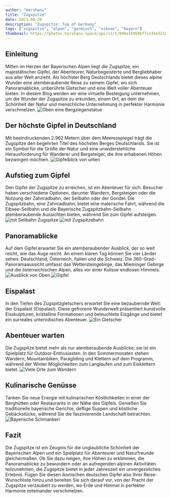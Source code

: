 ```yaml
---
author: "Harshanu"
title: "Zugspitze"
date: 2023-08-20
description: "Zugspitze: Top of Germany"
tags: ["zugspitze", "alpen", "garmisch", "eibsee", "bayern"]
thumbnail: https://photos.harshanu.space/api/v1/t/040a169586ffce34e521866a3f7bdcba9e2729f3/2zwabhu7/fit_1280
---
```


## Einleitung

Mitten im Herzen der Bayerischen Alpen liegt die Zugspitze, ein majestätischer Gipfel, der Abenteurer, Naturbegeisterte und Bergliebhaber aus aller Welt anzieht. Als höchster Berg Deutschlands bietet dieses alpine Wunder eine atemberaubende Reise zu seinem Gipfel, wo sich Panoramablicke, unberührte Gletscher und eine Welt voller Abenteuer bieten. In diesem Blog werden wir eine virtuelle Besteigung unternehmen, um die Wunder der Zugspitze zu erkunden, einem Ort, an dem die Schönheit der Natur und menschliche Unternehmung in perfekter Harmonie verschmelzen.
![ Oben eine Bergziegenstatue ](https://photos.harshanu.space/api/v1/t/da3f0ec3402b26eac13770ca52db7c7306152892/2zwabhu7/fit_1280)

## Der höchste Gipfel in Deutschland

Mit beeindruckenden 2.962 Metern über dem Meeresspiegel trägt die Zugspitze den begehrten Titel des höchsten Berges Deutschlands. Sie ist ein Symbol für die Größe der Natur und eine unwiderstehliche Herausforderung für Wanderer und Bergsteiger, die ihre erhabenen Höhen bezwingen möchten.
![ Gipfelblick von unten ](https://photos.harshanu.space/api/v1/t/02405c723428c07e054d69ddf467d5a46c85734e/2zwabhu7/fit_1280)

## Aufstieg zum Gipfel

Den Gipfel der Zugspitze zu erreichen, ist ein Abenteuer für sich. Besucher haben verschiedene Optionen, darunter Wandern, Bergsteigen oder die Nutzung der Zahnradbahn, der Seilbahn oder der Gondel. Die Zugspitzbahn, eine Zahnradbahn, bietet eine malerische Fahrt, während die Eibsee-Seilbahn und die Bayerische Zugspitzbahn-Seilbahn atemberaubende Aussichten bieten, während Sie zum Gipfel aufsteigen.
![ mit Selibahn Zugspitze ](https://photos.harshanu.space/api/v1/t/6a3e1456fff1fc744d321100ffabf46649c37166/2zwabhu7/fit_1280)
![ mit Zugspitzebahn ](https://photos.harshanu.space/api/v1/t/ed9dceeb8279c24571c88d11542fc540d92761d3/2zwabhu7/fit_1280)

## Panoramablicke

Auf dem Gipfel erwartet Sie ein atemberaubender Ausblick, der so weit reicht, wie das Auge reicht. An einem klaren Tag können Sie vier Länder sehen: Deutschland, Österreich, Italien und die Schweiz. Die 360-Grad-Panoramaaussicht umfasst das Wettersteingebirge, das Mieminger Gebirge und die österreichischen Alpen, alles vor einer Kulisse endlosen Himmels.
![ Ausblick von Oben ](https://photos.harshanu.space/api/v1/t/e20ff0b3b0264c1043b0fd47c650bdc9d46ff9cc/2zwabhu7/fit_1280)
![ Gipfel ](https://photos.harshanu.space/api/v1/t/34b44dc66c4bd7d939564840584a1776f8ac7204/2zwabhu7/fit_1280)

## Eispalast

In den Tiefen des Zugspitzgletschers erwartet Sie eine bezaubernde Welt: der Eispalast (Eispalast). Diese gefrorene Wunderwelt präsentiert kunstvolle Eisskulpturen, kristalline Formationen und beleuchtete Eisgänge und bietet ein surreales unterirdisches Abenteuer.
![ Ein Gletscher ](https://photos.harshanu.space/api/v1/t/5a11f402eb3749add075d49c12b01254f4074e5f/2zwabhu7/fit_1280)

## Abenteuer warten

Die Zugspitze bietet mehr als nur atemberaubende Ausblicke; sie ist ein Spielplatz für Outdoor-Enthusiasten. In den Sommermonaten stehen Wandern, Mountainbiken, Paragliding und Klettern auf dem Programm, während der Winter Möglichkeiten zum Langlaufen und zum Eisklettern bietet.
![ Viele Orte zum Wandern ](https://photos.harshanu.space/api/v1/t/0bc52b3dec3b5fd897ab2f2b2d5a82dd116c0210/2zwabhu7/fit_1280)

## Kulinarische Genüsse

Tanken Sie neue Energie mit kulinarischen Köstlichkeiten in einer der Berghütten oder Restaurants in der Nähe des Gipfels. Genießen Sie traditionelle bayerische Gerichte, deftige Suppen und köstliche Gebäckstücke, während Sie die faszinierende Landschaft betrachten.
![ Bayerische Schmankerl ](https://photos.harshanu.space/api/v1/t/55a837dccd9aa20c8108f71acce22d87c8c74830/2zwabhu7/fit_1280)

## Fazit

Die Zugspitze ist ein Zeugnis für die unglaubliche Schönheit der Bayerischen Alpen und ein Spielplatz für Abenteurer und Naturfreunde gleichermaßen. Ob Sie dazu neigen, ihre Höhen zu erklimmen, die Panoramablicke zu bewundern oder an aufregenden alpinen Aktivitäten teilzunehmen, die Zugspitze bietet in jeder Jahreszeit ein unvergessliches Erlebnis. Fügen Sie diesen ikonischen deutschen Gipfel also Ihrer Reise-Wunschliste hinzu und bereiten Sie sich darauf vor, von der Pracht der Zugspitze verzaubert zu werden, wo Erde und Himmel in perfekter Harmonie miteinander verschmelzen.